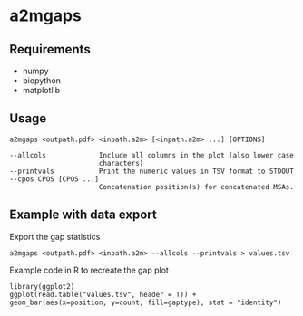 # a2mgaps

## Requirements

- numpy
- biopython
- matplotlib

## Usage

    a2mgaps <outpath.pdf> <inpath.a2m> [<inpath.a2m> ...] [OPTIONS]

    --allcols             Include all columns in the plot (also lower case
                          characters)
    --printvals           Print the numeric values in TSV format to STDOUT
    --cpos CPOS [CPOS ...]
                          Concatenation position(s) for concatenated MSAs.

## Example with data export

Export the gap statistics

    a2mgaps <outpath.pdf> <inpath.a2m> --allcols --printvals > values.tsv

Example code in R to recreate the gap plot

    library(ggplot2)
    ggplot(read.table("values.tsv", header = T)) + geom_bar(aes(x=position, y=count, fill=gaptype), stat = "identity")
